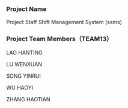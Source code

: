 ###  Project Name
Project Staff Shift Management System (ssms)

### Project Team Members（TEAM13）
LAO HANTING 

LU WENXUAN 

SONG YINRUI 

WU HAOYI 

ZHANG HAOTIAN

